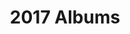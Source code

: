 ---
title: 2017 Albums

content:
    items: '@self.children'
    order:
      by: folder
      dir: desc
    limit: 12
    pagination: true
---